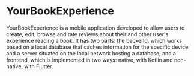 # YourBookExperience

YourBookExperience is a mobile application developed to allow users to create, edit, browse and rate reviews about their and other user's experience reading a book.
It has two parts: the backend, which works based on a local database that caches information for the specific device and a server situated on the local network hosting a database, and a frontend, which is implemented in two ways: native, with Kotlin and non-native, with Flutter.
